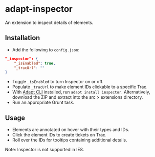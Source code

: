 # adapt-inspector

An extension to inspect details of elements.

## Installation

* Add the following to `config.json`:
```json
"_inspector": {
	"_isEnabled": true,
	"_tracUrl": ""
}
```
* Toggle `_isEnabled` to turn Inspector on or off.
* Populate `_tracUrl` to make element IDs clickable to a specific Trac.
* With [Adapt CLI](https://github.com/adaptlearning/adapt-cli) installed, run `adapt install inspector`. Alternatively, download the ZIP and extract into the src > extensions directory.
* Run an appropriate Grunt task.

## Usage

* Elements are annotated on hover with their types and IDs.
* Click the element IDs to create tickets on Trac.
* Roll over the IDs for tooltips containing additional details.

Note: Inspector is not supported in IE8.